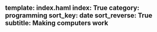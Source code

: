 template: index.haml
index: True
category: programming
sort_key: date
sort_reverse: True
subtitle: Making computers work
---
